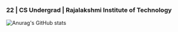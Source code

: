 ### 22 | CS Undergrad | Rajalakshmi Institute of Technology


![Anurag's GitHub stats](https://github-readme-stats.vercel.app/api?username=narenoffl&show_icons=true&theme=tokyonight)





<!--
**narenoffl/narenoffl** is a ✨ _special_ ✨ repository because its `README.md` (this file) appears on your GitHub profile.

Here are some ideas to get you started:

- 🔭 I’m currently working on ...
- 🌱 I’m currently learning ...
- 👯 I’m looking to collaborate on ...
- 🤔 I’m looking for help with ...
- 💬 Ask me about ...
- 📫 How to reach me: ...
- 😄 Pronouns: ...
- ⚡ Fun fact: ...
-->
